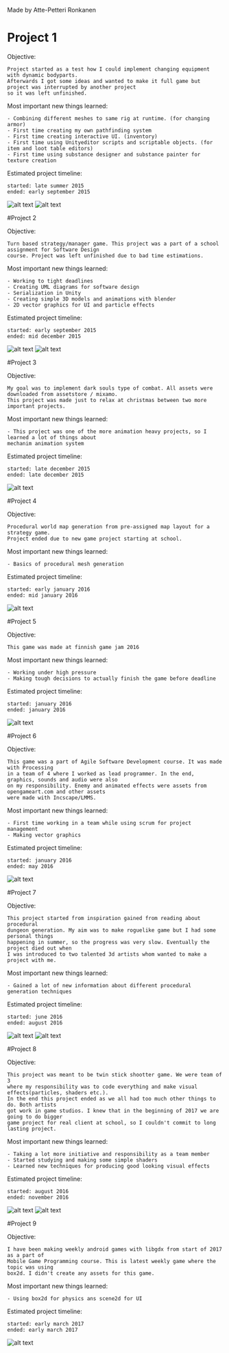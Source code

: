 Made by Atte-Petteri Ronkanen

# Project 1

Objective:

    Project started as a test how I could implement changing equipment with dynamic bodyparts.
    Afterwards I got some ideas and wanted to make it full game but project was interrupted by another project 
    so it was left unfinished.

Most important new things learned: 

    - Combining different meshes to same rig at runtime. (for changing armor)
    - First time creating my own pathfinding system
    - First time creating interactive UI. (inventory)
    - First time using Unityeditor scripts and scriptable objects. (for item and loot table editors)
    - First time using substance designer and substance painter for texture creation

Estimated project timeline:

    started: late summer 2015
    ended: early september 2015

![alt text](https://github.com/adavattedeve/Portfolio/blob/master/1/Gifs/Gameplay.gif "Gameplay")
![alt text](https://github.com/adavattedeve/Portfolio/blob/master/1/Gifs/ItemEditor.gif "Itemeditor")

#Project 2

Objective:

    Turn based strategy/manager game. This project was a part of a school assignment for Software Design 
    course. Project was left unfinished due to bad time estimations.

Most important new things learned: 

    - Working to tight deadlines
    - Creating UML diagrams for software design
    - Serialization in Unity
    - Creating simple 3D models and animations with blender
    - 2D vector graphics for UI and particle effects

Estimated project timeline:

    started: early september 2015
    ended: mid december 2015

![alt text](https://github.com/adavattedeve/Portfolio/blob/master/2/Gifs/Gameplay.gif "Gameplay")
![alt text](https://github.com/adavattedeve/Portfolio/blob/master/2/Gifs/Menu.gif "Menu")

#Project 3

Objective:

    My goal was to implement dark souls type of combat. All assets were downloaded from assetstore / mixamo.
    This project was made just to relax at christmas between two more important projects.

Most important new things learned: 

    - This project was one of the more animation heavy projects, so I learned a lot of things about
    mechanim animation system

Estimated project timeline:

    started: late december 2015
    ended: late december 2015

![alt text](https://github.com/adavattedeve/Portfolio/blob/master/3/Gifs/Gameplay.gif "Gameplay")

#Project 4

Objective:

    Procedural world map generation from pre-assigned map layout for a strategy game.
    Project ended due to new game project starting at school.

Most important new things learned: 

    - Basics of procedural mesh generation 

Estimated project timeline:

    started: early january 2016
    ended: mid january 2016

![alt text](https://github.com/adavattedeve/Portfolio/blob/master/4/Gifs/MpasGenerated.gif "Gameplay")

#Project 5

Objective:

    This game was made at finnish game jam 2016

Most important new things learned: 

    - Working under high pressure
    - Making tough decisions to actually finish the game before deadline

Estimated project timeline:

    started: january 2016
    ended: january 2016

![alt text](https://github.com/adavattedeve/Portfolio/blob/master/5/Gifs/Gameplay.gif "Gameplay")

#Project 6

Objective:

    This game was a part of Agile Software Development course. It was made with Processing 
    in a team of 4 where I worked as lead programmer. In the end, graphics, sounds and audio were also 
    on my responsibility. Enemy and animated effects were assets from opengameart.com and other assets 
    were made with Incscape/LMMS.

Most important new things learned: 

    - First time working in a team while using scrum for project management
    - Making vector graphics

Estimated project timeline:

    started: january 2016
    ended: may 2016

![alt text](https://github.com/adavattedeve/Portfolio/blob/master/6/Gifs/Gameplay.gif "Gameplay")

#Project 7

Objective:

    This project started from inspiration gained from reading about procedural 
    dungeon generation. My aim was to make roguelike game but I had some personal things 
    happening in summer, so the progress was very slow. Eventually the project died out when 
    I was introduced to two talented 3d artists whom wanted to make a project with me.

Most important new things learned: 

    - Gained a lot of new information about different procedural generation techniques

Estimated project timeline:

    started: june 2016
    ended: august 2016

![alt text](https://github.com/adavattedeve/Portfolio/blob/master/7/Gifs/DungeonGeneration.gif "Gameplay")
![alt text](https://github.com/adavattedeve/Portfolio/blob/master/7/Gifs/DifferentResults.gif "Gameplay")

#Project 8

Objective:

    This project was meant to be twin stick shootter game. We were team of 3 
    where my responsibility was to code everything and make visual effects(particles, shaders etc.).
    In the end this project ended as we all had too much other things to do. Both artists 
    got work in game studios. I knew that in the beginning of 2017 we are going to do bigger 
    game project for real client at school, so I couldn't commit to long lasting project.

Most important new things learned: 

    - Taking a lot more initiative and responsibility as a team member
    - Started studying and making some simple shaders
    - Learned new techniques for producing good looking visual effects

Estimated project timeline:

    started: august 2016
    ended: november 2016

![alt text](https://github.com/adavattedeve/Portfolio/blob/master/8/Gifs/Gameplay.gif "Gameplay")
![alt text](https://github.com/adavattedeve/Portfolio/blob/master/8/Gifs/ExplosionFinal.gif "Gameplay")

#Project 9

Objective:

    I have been making weekly android games with libgdx from start of 2017 as a part of 
    Mobile Game Programming course. This is latest weekly game where the topic was using 
    box2d. I didn't create any assets for this game.

Most important new things learned: 

    - Using box2d for physics ans scene2d for UI

Estimated project timeline:

    started: early march 2017
    ended: early march 2017
    
![alt text](https://github.com/adavattedeve/Portfolio/blob/master/9/Gifs/Gameplay.gif "Gameplay")

